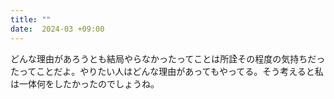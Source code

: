 ```yaml
---
title: ""
date:  2024-03 +09:00
---
```


どんな理由があろうとも結局やらなかったってことは所詮その程度の気持ちだったってことだよ。やりたい人はどんな理由があってもやってる。そう考えると私は一体何をしたかったのでしょうね。